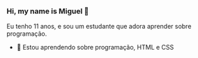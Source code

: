 ### Hi, my name is Miguel 👋

Eu tenho 11 anos, e sou um estudante que adora aprender sobre programação.

- 🌱 Estou aprendendo sobre programação, HTML e CSS

